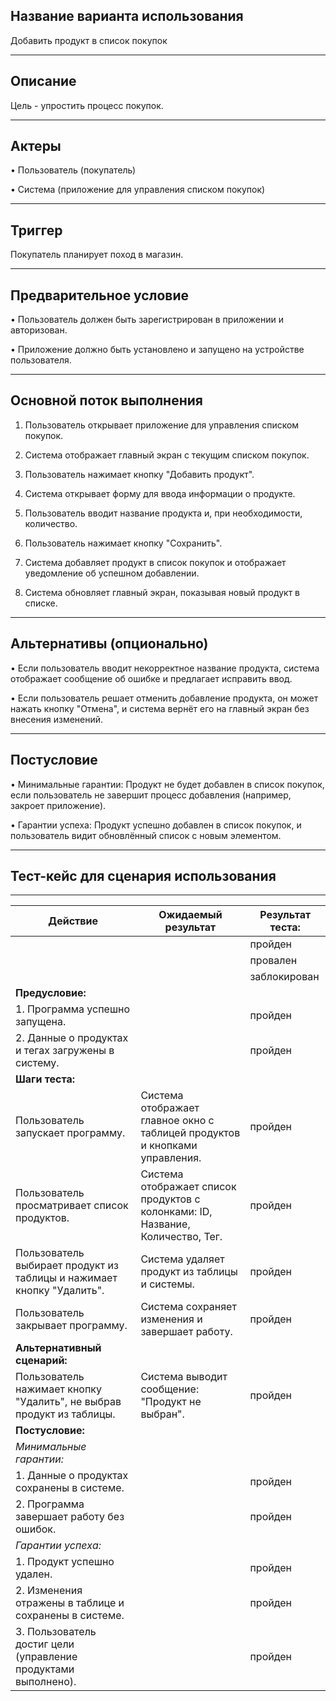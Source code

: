 ## Название варианта использования  
Добавить продукт в список покупок

---
## Описание  
Цель - упростить процесс покупок.

---
## Актеры  

• Пользователь (покупатель)

• Система (приложение для управления списком покупок)

---
## Триггер  
Покупатель планирует поход в магазин.

---
## Предварительное условие  

• Пользователь должен быть зарегистрирован в приложении и авторизован.

• Приложение должно быть установлено и запущено на устройстве пользователя.

---
## Основной поток выполнения  

1. Пользователь открывает приложение для управления списком покупок.

2. Система отображает главный экран с текущим списком покупок.

3. Пользователь нажимает кнопку "Добавить продукт".

4. Система открывает форму для ввода информации о продукте.

5. Пользователь вводит название продукта и, при необходимости, количество.

6. Пользователь нажимает кнопку "Сохранить".

7. Система добавляет продукт в список покупок и отображает уведомление об успешном добавлении.

8. Система обновляет главный экран, показывая новый продукт в списке.

---
## Альтернативы (опционально)  

• Если пользователь вводит некорректное название продукта, система отображает сообщение об ошибке и предлагает исправить ввод.

• Если пользователь решает отменить добавление продукта, он может нажать кнопку "Отмена", и система вернёт его на главный экран без внесения изменений.

---
## Постусловие  

• Минимальные гарантии: Продукт не будет добавлен в список покупок, если пользователь не завершит процесс добавления (например, закроет приложение).

• Гарантии успеха: Продукт успешно добавлен в список покупок, и пользователь видит обновлённый список с новым элементом.

----

## Тест-кейс для сценария использования

---

| **Действие**                                                          | **Ожидаемый результат**| **Результат теста:** |
|-----------------------------------------------------------------------|------------------------|----------------------|
|                                                                       || пройден              |
|                                                                       || провален             |
|                                                                       || заблокирован         |
| **Предусловие:**                                                      ||                      |
| 1. Программа успешно запущена.                                        || пройден              |
| 2. Данные о продуктах и тегах загружены в систему.                    || пройден              |
| **Шаги теста:**                                                       ||                      |
| Пользователь запускает программу.                                     |Система отображает главное окно с таблицей продуктов и кнопками управления.| пройден              |
| Пользователь просматривает список продуктов.                          |Система отображает список продуктов с колонками: ID, Название, Количество, Тег.| пройден              |
| Пользователь выбирает продукт из таблицы и нажимает кнопку "Удалить". |Система удаляет продукт из таблицы и системы.| пройден              |
| Пользователь закрывает программу.                                     |Система сохраняет изменения и завершает работу.| пройден              |
| **Альтернативный сценарий:**                                          ||                      |
| Пользователь нажимает кнопку "Удалить", не выбрав продукт из таблицы. |Система выводит сообщение: "Продукт не выбран".| пройден              |
| **Постусловие:**                                                      ||                      |
| *Минимальные гарантии:*                                               ||                      |
| 1. Данные о продуктах сохранены в системе.                            ||     пройден                  |
| 2. Программа завершает работу без ошибок.                             ||     пройден                  |
| *Гарантии успеха:*                                                    ||                      |
| 1. Продукт успешно удален.                                            ||     пройден                  |
| 2. Изменения отражены в таблице и сохранены в системе.                ||     пройден                  |
| 3. Пользователь достиг цели (управление продуктами выполнено).        ||     пройден                  |

